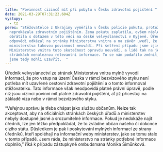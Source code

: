 ```yaml
---
title: "Povinnost cizinců mít při pobytu v Česku zdravotní pojištění "
date: 2021-03-29T07:31:23.604Z
vystupy:
  - tz
perex: "Stěžovatelce z Ukrajiny vyměřila v Česku policie pokutu, protože se
  neprokázala zdravotním pojištěním. Žena pokutu zaplatila, ovšem následně se
  obrátila s dotazem v této věci na české velvyslanectví v Kyjevě. Úředník jí v
  odpovědi odkázal na stránky Ministerstva vnitra a na závěr uvedl, že stránky
  ministerstva takovou povinnost neuvádí. Při šetření případu jsme zjistili, že
  Ministerstvo vnitra tuto skutečnost opravdu neuvádí, a lidé tak na jeho
  stránkách nenaleznou relevantní informace. To se nám podařilo změnit, a případ
  jsme tedy mohli uzavřít.  "
---
```

Úředník velvyslanectví ze stránek Ministerstva vnitra mylně vyvodil informaci, že pro vstup na území Česka v rámci bezvízového styku není potřeba mít uzavřené cestovní zdravotní pojištění a o tomto informoval stěžovatelku. Tato informace však neodpovídá platné právní úpravě, podle níž jsou cizinci povinni mít platné zdravotní pojištění, ať již přicestují na základě víza nebo v rámci bezvízového styku.  

“Veřejnou správu je třeba chápat jako službu občanům. Nelze tak akceptovat, aby na oficiálních stránkách českých úřadů a ministerstev nebyly dostupné jasné a srozumitelné informace. Pokud je nedokáže najít úředník, lze jen těžko předpokládat, že to zvládne občan našeho či dokonce cizího státu. Důsledkem je pak i poskytování mylných informací ze strany úředníků, kteří spoléhají na informační weby ministerstev, jako se tomu stalo v tomto případě. Jsem ráda, že ministerstvo na stránky potřebné informace doplnilo,” říká k případu zástupkyně ombudsmana Monika Šimůnková.